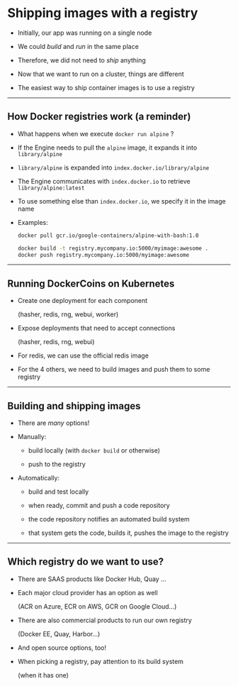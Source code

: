 # Shipping images with a registry

- Initially, our app was running on a single node

- We could *build* and *run* in the same place

- Therefore, we did not need to *ship* anything

- Now that we want to run on a cluster, things are different

- The easiest way to ship container images is to use a registry

---

## How Docker registries work (a reminder)

- What happens when we execute `docker run alpine` ?

- If the Engine needs to pull the `alpine` image, it expands it into `library/alpine`

- `library/alpine` is expanded into `index.docker.io/library/alpine`

- The Engine communicates with `index.docker.io` to retrieve `library/alpine:latest`

- To use something else than `index.docker.io`, we specify it in the image name

- Examples:
  ```bash
  docker pull gcr.io/google-containers/alpine-with-bash:1.0

  docker build -t registry.mycompany.io:5000/myimage:awesome .
  docker push registry.mycompany.io:5000/myimage:awesome
  ```

---

## Running DockerCoins on Kubernetes

- Create one deployment for each component

  (hasher, redis, rng, webui, worker)

- Expose deployments that need to accept connections

  (hasher, redis, rng, webui)

- For redis, we can use the official redis image

- For the 4 others, we need to build images and push them to some registry

---

## Building and shipping images

- There are *many* options!

- Manually:

  - build locally (with `docker build` or otherwise)

  - push to the registry

- Automatically:

  - build and test locally

  - when ready, commit and push a code repository

  - the code repository notifies an automated build system

  - that system gets the code, builds it, pushes the image to the registry

---

## Which registry do we want to use?

- There are SAAS products like Docker Hub, Quay ...

- Each major cloud provider has an option as well

  (ACR on Azure, ECR on AWS, GCR on Google Cloud...)

- There are also commercial products to run our own registry

  (Docker EE, Quay, Harbor...)

- And open source options, too!

- When picking a registry, pay attention to its build system

  (when it has one)
